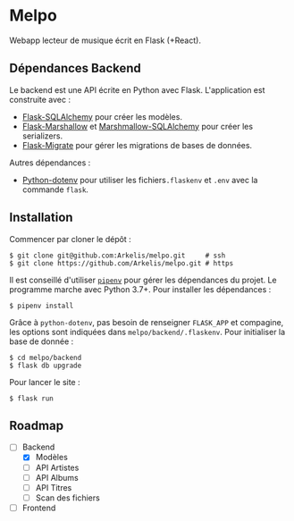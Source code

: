 # Melpo

Webapp lecteur de musique écrit en Flask (+React).

## Dépendances Backend

Le backend est une API écrite en Python avec Flask. L'application est construite avec :

* [Flask-SQLAlchemy](https://github.com/pallets/flask-sqlalchemy) pour créer les modèles.
* [Flask-Marshallow](https://github.com/marshmallow-code/flask-marshmallow) et 
  [Marshmallow-SQLAlchemy](https://github.com/marshmallow-code/marshmallow-sqlalchemy) pour créer les serializers.
* [Flask-Migrate](https://github.com/miguelgrinberg/Flask-Migrate) pour gérer les migrations de bases de données.

Autres dépendances :

* [Python-dotenv](https://github.com/theskumar/python-dotenv) pour utiliser les fichiers`.flaskenv` et `.env` avec la
  commande `flask`.

## Installation

Commencer par cloner le dépôt :

```
$ git clone git@github.com:Arkelis/melpo.git     # ssh
$ git clone https://github.com/Arkelis/melpo.git # https
```

Il est conseillé d'utiliser [`pipenv`](https://github.com/pypa/pipenv) pour gérer les
dépendances du projet. Le programme marche avec Python 3.7+. Pour installer les dépendances :

```
$ pipenv install
```

Grâce à `python-dotenv`, pas besoin de renseigner `FLASK_APP` et compagine, les options sont
indiquées dans `melpo/backend/.flaskenv`. Pour initialiser la base de donnée :

```
$ cd melpo/backend
$ flask db upgrade
```

Pour lancer le site :

```
$ flask run
```

## Roadmap

* [ ] Backend
  * [x] Modèles
  * [ ] API Artistes
  * [ ] API Albums
  * [ ] API Titres
  * [ ] Scan des fichiers
* [ ] Frontend
